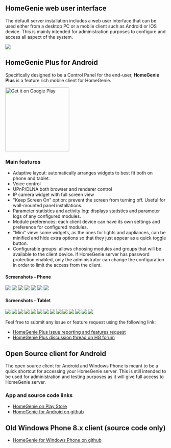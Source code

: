 ## HomeGenie web user interface

The default server installation includes a web user interface that can be used either from a desktop PC or a mobile client such as Android or IOS device.
This is mainly intended for administration purposes to configure and access all aspect of the system.

<div class="media-container">
    <img self="size-medium" src="images/docs/dashboard_page_01.png">
</div>

<a name="HomeGeniePlus"></a>
## HomeGenie Plus for Android

Specifically designed to be a Control Panel for the end-user, **HomeGenie Plus** is a feature rich mobile client for HomeGenie.

<a href="https://play.google.com/store/apps/details?id=com.glabs.homegenieplus&utm_source=global_co&utm_medium=prtnr&utm_content=Mar2515&utm_campaign=PartBadge&pcampaignid=MKT-AC-global-none-all-co-pr-py-PartBadges-Oct1515-1"><img width="200" alt="Get it on Google Play" src="https://play.google.com/intl/en_us/badges/images/apps/en-play-badge-border.png" /></a>


### Main features

- Adaptive layout: automatically arranges widgets to best fit both on phone and tablet.
- Voice control
- UPnP/DLNA both browser and renderer control
- IP camera widget with full screen view
- "Keep Screen On" option: prevent the screen from turning off. Useful for wall-mounted panel installations.
- Parameter statistics and activity log: displays statistics and parameter logs of any configured modules.
- Module preferences: each client device can have its own settings and preference for configured modules.
- "Mini" view: some widgets, as the ones for lights and appliances, can be minified and hide extra options so that they just appear as a quick toggle button.
- Configurable groups: allows choosing modules and groups that will be available to the client device. If HomeGenie server has password protection enabled, only the administrator can change the configuration in order to limit the access from the client.


#### Screenshots - Phone

<div class="media-container" data-ui-load="app/components/gallery">
    <!--img self="size-medium" src="images/hgplus/hg_phone_00.webp" /-->
    <img self="size-medium" src="images/hgplus/hg_phone_01.webp" />
    <img self="size-medium" src="images/hgplus/hg_phone_02.webp" />
    <img self="size-medium" src="images/hgplus/hg_phone_03.webp" />
    <img self="size-medium" src="images/hgplus/hg_phone_04.webp" />
    <img self="size-medium" src="images/hgplus/hg_phone_05.webp" />
    <img self="size-medium" src="images/hgplus/hg_phone_06.webp" />
    <img self="size-medium" src="images/hgplus/hg_phone_07.webp" />
</div>


#### Screenshots - Tablet

<div class="media-container" data-ui-load="app/components/gallery">
    <img self="size-medium" src="images/hgplus/hgplus_01.png" />
    <img self="size-medium" src="images/hgplus/hgplus_02.png" />
    <img self="size-medium" src="images/hgplus/hgplus_03.png" />
    <img self="size-medium" src="images/hgplus/hgplus_04.jpg" />
    <img self="size-medium" src="images/hgplus/hgplus_05.jpg" />
    <img self="size-medium" src="images/hgplus/hgplus_06.jpg" />
    <img self="size-medium" src="images/hgplus/hgplus_07.jpg" />
    <img self="size-medium" src="images/hgplus/hgplus_08.jpg" />
    <img self="size-medium" src="images/hgplus/hgplus_09.jpg" />
    <img self="size-medium" src="images/hgplus/hgplus_10.jpg" />
    <img self="size-medium" src="images/hgplus/hgplus_11.png" />
    <img self="size-medium" src="images/hgplus/hgplus_12.jpg" />
    <img self="size-medium" src="images/hgplus/hgplus_13.jpg" />
    <img self="size-medium" src="images/hgplus/hgplus_14.jpg" />
</div>

Feel free to submit any issue or feature request using the following link:

- [HomeGenie Plus issue reporting and features request](https://github.com/genielabs/homegenie-plus-android/issues)
- [HomeGenie Plus discussion thread on HG forum](http://www.homegenie.it/forum/index.php?topic=1142)


## Open Source client for Android

The open source client for Android and Windows Phone is meant to be a quick shortcut for accessing your HomeGenie server. This is still intended
to be used for administration and testing purposes as it will give full access to HomeGenie server.


### App and source code links

- [HomeGenie on Play Store](https://play.google.com/store/apps/details?id=com.glabs.homegenie)
- [HomeGenie for Android on github](https://github.com/genielabs/HomeGenie-Android)


## Old Windows Phone 8.x client (source code only)

- [HomeGenie for Windows Phone on github](https://github.com/genielabs/HomeGenie-WindowsPhone)

<br /><br /><br /><br />
